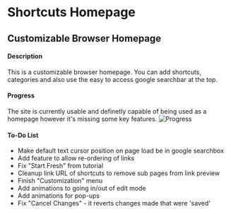 # Shortcuts Homepage
## Customizable Browser Homepage

#### Description
This is a customizable browser homepage. You can add shortcuts, categories and also use the easy to access google searchbar at the top.

#### Progress
The site is currently usable and definetly capable of being used as a homepage however it's missing some key features.
![Progress](http://progressed.io/bar/65)

#### To-Do List
* Make default text cursor position on page load be in google searchbox
* Add feature to allow re-ordering of links
* Fix "Start Fresh" from tutorial
* Cleanup link URL of shortcuts to remove sub pages from link preview
* Finish "Customization" menu
* Add animations to going in/out of edit mode
* Add animations for pop-ups
* Fix "Cancel Changes" - it reverts changes made that were 'saved' 
